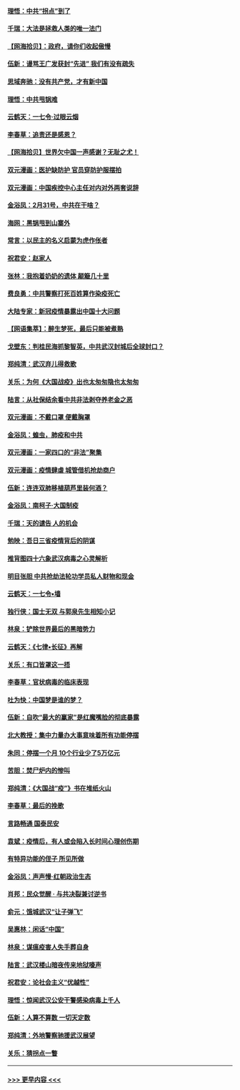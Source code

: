 #### [理悟：中共“拐点”到了](../pages/nsc993/n11928496.md?t=03101202) 
#### [千瑞：大法是拯救人类的唯一法门](../pages/nsc993/n11927637.md?t=03101202) 
#### [【网海拾贝】：政府，请你们收起傲慢](../pages/nsc993/n11926932.md?t=03101202) 
#### [伍新：谩骂王广发获封“先进” 我们有没有疏失](../pages/nsc993/n11926101.md?t=03101202) 
#### [思域奔驰：没有共产党，才有新中国](../pages/nsc993/n11926058.md?t=03101202) 
#### [理悟：中共甩锅难](../pages/nsc993/n11925355.md?t=03101202) 
#### [云鹤天：一七令·过眼云烟](../pages/nsc993/n11925284.md?t=03101202) 
#### [李春草：追责还是感恩？](../pages/nsc993/n11925274.md?t=03101202) 
#### [【网海拾贝】世界欠中国一声感谢？无耻之尤！](../pages/nsc993/n11925239.md?t=03101202) 
#### [双元漫画：医护缺防护 官员穿防护服摆拍](../pages/nsc993/n11923899.md?t=03101202) 
#### [双元漫画：中国疾控中心主任对内对外两套说辞](../pages/nsc993/n11921994.md?t=03101202) 
#### [金浴凤：2月31号，中共在干啥？](../pages/nsc993/n11922706.md?t=03101202) 
#### [海网：黑锅甩到山寨外](../pages/nsc993/n11922688.md?t=03101202) 
#### [常言：以民主的名义启蒙为虎作伥者](../pages/nsc993/n11922217.md?t=03101202) 
#### [祝君安：赵家人](../pages/nsc993/n11922209.md?t=03101202) 
#### [张林：我抱着奶奶的遗体 颠簸几十里](../pages/nsc993/n11920945.md?t=03101202) 
#### [费良勇：中共警察打死百姓算作染疫死亡](../pages/nsc993/n11919264.md?t=03101202) 
#### [大陆专家：新冠疫情暴露出中国十大问题](../pages/nsc993/n11919187.md?t=03101202) 
#### [【网语集萃】：醉生梦死，最后只能被煮熟](../pages/nsc993/n11918994.md?t=03101202) 
#### [戈壁东：判桂民海抓黎智英，中共武汉封城后全球封口？](../pages/nsc993/n11917982.md?t=03101202) 
#### [郑纯清：武汉弃儿得救歌](../pages/nsc993/n11917881.md?t=03101202) 
#### [关乐：为何《大国战疫》出也太匆匆隐也太匆匆](../pages/nsc993/n11917792.md?t=03101202) 
#### [陆言：从社保结余看中共非法剥夺养老金之恶](../pages/nsc993/n11917084.md?t=03101202) 
#### [双元漫画：不戴口罩 便戴胸罩](../pages/nsc993/n11916447.md?t=03101202) 
#### [金浴凤：蝗虫，肺疫和中共](../pages/nsc993/n11916904.md?t=03101202) 
#### [双元漫画：一家四口的“非法”聚集](../pages/nsc993/n11916378.md?t=03101202) 
#### [双元漫画：疫情肆虐 城管借机抢劫商户](../pages/nsc993/n11916310.md?t=03101202) 
#### [伍新：连连双肺移植葫芦里装何酒？](../pages/nsc993/n11913667.md?t=03101202) 
#### [金浴凤：南柯子·大国制疫](../pages/nsc993/n11913657.md?t=03101202) 
#### [千瑞：天的谴告  人的机会](../pages/nsc993/n11913309.md?t=03101202) 
#### [勉映：吾日三省疫情背后的阴谋](../pages/nsc993/n11913079.md?t=03101202) 
#### [推背图四十六象武汉病毒之心灵解析](../pages/nsc993/n11911761.md?t=03101202) 
#### [明目张胆 中共抢劫法轮功学员私人财物和现金](../pages/nsc993/n11910262.md?t=03101202) 
#### [云鹤天：一七令▪墙](../pages/nsc993/n11910627.md?t=03101202) 
#### [独行侠：国士无双 与郭泉先生相知小记](../pages/nsc993/n11910613.md?t=03101202) 
#### [林泉：铲除世界最后的黑暗势力](../pages/nsc993/n11909320.md?t=03101202) 
#### [云鹤天：《七律▪长征》再解](../pages/nsc993/n11909327.md?t=03101202) 
#### [关乐：有口皆罩这一捂](../pages/nsc993/n11908393.md?t=03101202) 
#### [李春草：官状病毒的临床表现](../pages/nsc993/n11908339.md?t=03101202) 
#### [吐为快：中国梦是谁的梦？](../pages/nsc993/n11906564.md?t=03101202) 
#### [伍新：自吹“最大的赢家”是红魔嘴脸的彻底暴露](../pages/nsc993/n11906407.md?t=03101202) 
#### [北大教授：集中力量办大事意味着所有功能停摆](../pages/nsc993/n11904800.md?t=03101202) 
#### [朱同：停摆一个月 10个行业少了5万亿元](../pages/nsc993/n11904498.md?t=03101202) 
#### [苦胆：焚尸炉内的惨叫](../pages/nsc993/n11904479.md?t=03101202) 
#### [郑纯清：《大国战“疫”》书在堆纸火山](../pages/nsc993/n11904450.md?t=03101202) 
#### [李春草：最后的挽歌](../pages/nsc993/n11904441.md?t=03101202) 
#### [言路畅通 国泰民安](../pages/nsc993/n11904222.md?t=03101202) 
#### [袁斌：疫情后，有人或会陷入长时间心理创伤期](../pages/nsc993/n11901514.md?t=03101202) 
#### [有特异功能的侄子 所见所做](../pages/nsc993/n11901154.md?t=03101202) 
#### [金浴凤：声声慢‧红朝政治生态](../pages/nsc993/n11899553.md?t=03101202) 
#### [肖邦：民众觉醒 · 与共决裂兼讨逆书](../pages/nsc993/n11898435.md?t=03101202) 
#### [俞元：饿城武汉“让子弹飞”](../pages/nsc993/n11898344.md?t=03101202) 
#### [吴惠林：闲话“中国”](../pages/nsc993/n11898182.md?t=03101202) 
#### [林泉：谋瘟疫害人失手葬自身](../pages/nsc993/n11897892.md?t=03101202) 
#### [陆言：武汉楼山暗夜传来地狱嚎声](../pages/nsc993/n11897033.md?t=03101202) 
#### [祝君安：论社会主义“优越性”](../pages/nsc993/n11897005.md?t=03101202) 
#### [理悟：惊闻武汉公安干警感染病毒上千人](../pages/nsc993/n11896947.md?t=03101202) 
#### [伍新：人算不算数 一切天定数](../pages/nsc993/n11893372.md?t=03101202) 
#### [郑纯清：外地警察驰援武汉展望](../pages/nsc993/n11893115.md?t=03101202) 
#### [关乐：猜拐点一瞥](../pages/nsc993/n11893020.md?t=03101202) 

----
#### [ >>> 更早内容 <<< ](../indexes/nsc993-earlier.md)
